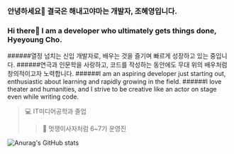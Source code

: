### 안녕하세요👋 결국은 해내고야마는 개발자, 조혜영입니다.
### Hi there👋 I am a developer who ultimately gets things done, Hyeyoung Cho.
######열정 넘치는 신입 개발자로, 배우는 것을 즐기며 빠르게 성장하고 있는 중입니다. 
######연극과 인문학을 사랑하고, 코드를 작성하는 동안에도 무대 위의 배우처럼 창의적이고자 노력합니다.
######I am an aspiring developer just starting out, enthusiastic about learning and rapidly growing in the field. 
######I love theater and humanities, and I strive to be creative like an actor on stage even while writing code.   

> 💻 IT미디어공학과 졸업
> > 🦁 멋쟁이사자처럼 6~7기 운영진


<!--stat 표시-->
![Anurag's GitHub stats](https://github-readme-stats.vercel.app/api?username=HyeyoungCho97&show_icons=true&theme=radical)
<!--
**HyeyoungCho97/HyeyoungCho97** is a ✨ _special_ ✨ repository because its `README.md` (this file) appears on your GitHub profile.

Here are some ideas to get you started:

- 🔭 I’m currently working on ...
- 🌱 I’m currently learning ...
- 👯 I’m looking to collaborate on ...
- 🤔 I’m looking for help with ...
- 💬 Ask me about ...
- 📫 How to reach me: ...
- 😄 Pronouns: ...
- ⚡ Fun fact: ...
-->
